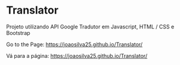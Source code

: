 # Translator
Projeto utilizando API Google Tradutor em Javascript, HTML / CSS e Bootstrap

Go to the Page:
https://joaosilva25.github.io/Translator/

Vá para a página: 
https://joaosilva25.github.io/Translator/
